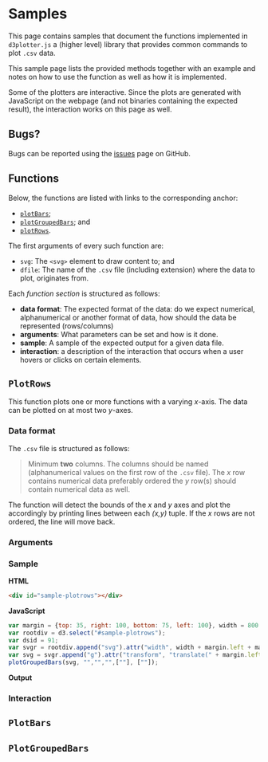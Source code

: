 # Samples

This page contains samples that document the functions implemented in `d3plotter.js` a (higher level) library that provides common commands to plot `.csv` data.

This sample page lists the provided methods together with an example and notes on how to use the function as well as how it is implemented.

Some of the plotters are interactive. Since the plots are generated with JavaScript on the webpage (and not binaries containing the expected result), the interaction works on this page as well.

## Bugs?

Bugs can be reported using the [issues](https://github.com/KommuSoft/d3plotter/issues) page on GitHub.

## Functions

Below, the functions are listed with links to the corresponding anchor:

 - [`plotBars`](#plotbars);
 - [`plotGroupedBars`](#plotgroupedbars); and
 - [`plotRows`](#plotrows).

The first arguments of every such function are:

 - `svg`: The `<svg>` element to draw content to; and
 - `dfile`: The name of the `.csv` file (including extension) where the data to plot, originates from.

Each *function section* is structured as follows:

 - **data format**: The expected format of the data: do we expect numerical, alphanumerical or another format of data, how should the data be represented (rows/columns)
 - **arguments**: What parameters can be set and how is it done.
 - **sample**: A sample of the expected output for a given data file.
 - **interaction**: a description of the interaction that occurs when a user hovers or clicks on certain elements.

## `PlotRows`

This function plots one or more functions with a varying *x*-axis. The data can be plotted on at most two *y*-axes.

### Data format

The `.csv` file is structured as follows:

> Minimum **two** columns. The columns should be named (alphanumerical values on
> the first row of the `.csv` file). The *x* row contains numerical data
> preferably ordered the *y* row(s) should contain numerical data as well.

The function will detect the bounds of the *x* and *y* axes and plot the
accordingly by printing lines between each *(x,y)* tuple. If the *x* rows
are not ordered, the line will move back.

### Arguments

### Sample

**HTML**

```HTML
<div id="sample-plotrows"></div>
```

**JavaScript**

```JavaScript
var margin = {top: 35, right: 100, bottom: 75, left: 100}, width = 800 - margin.left - margin.right, height = 600 - margin.top - margin.bottom;
var rootdiv = d3.select("#sample-plotrows");
var dsid = 91;
var svgr = rootdiv.append("svg").attr("width", width + margin.left + margin.right).attr("height", height + margin.top + margin.bottom);
var svg = svgr.append("g").attr("transform", "translate(" + margin.left + "," + margin.top + ")");
plotGroupedBars(svg, "","","",[""], [""]);
```

**Output**

<div id="sample-plotrows"></div>

### Interaction

## `PlotBars`

## `PlotGroupedBars`
